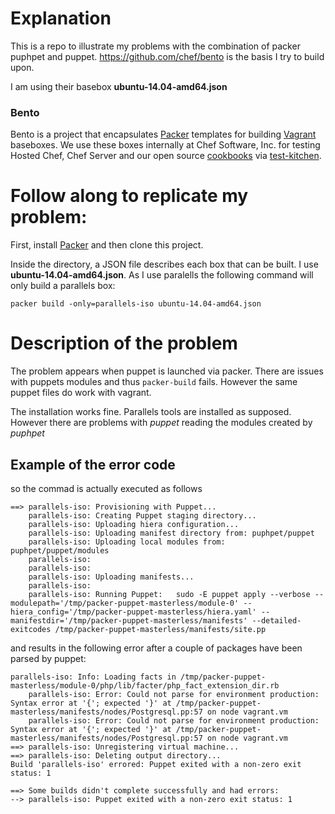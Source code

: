 # Explanation 
This is a repo to illustrate my problems with the combination of packer puphpet and puppet. https://github.com/chef/bento is the basis I try to build upon.

I am using their basebox **ubuntu-14.04-amd64.json**

### Bento

Bento is a project that encapsulates [Packer](http://packer.io) templates for building
[Vagrant](http://vagrantup.com) baseboxes. We use these boxes internally at Chef Software, Inc. for
testing Hosted Chef, Chef Server and our open source [cookbooks](https://supermarket.chef.io/users/chef)
via [test-kitchen](http://kitchen.ci/).

# Follow along to replicate my problem:

First, install [Packer](http://packer.io) and then clone this project.

Inside the directory, a JSON file describes each box that can be built. I use **ubuntu-14.04-amd64.json**. As I use paralells the following command will only build a parallels box: 

`packer build -only=parallels-iso ubuntu-14.04-amd64.json`

# Description of the problem

The problem appears when puppet is launched via packer. There are issues with puppets modules and thus `packer-build` fails. However the same puppet files do work with vagrant.

The installation works fine. Parallels tools are installed as supposed. However there are problems with *puppet* reading the modules created by *puphpet*

## Example of the error code

so the commad is actually executed as follows
```
==> parallels-iso: Provisioning with Puppet...
    parallels-iso: Creating Puppet staging directory...
    parallels-iso: Uploading hiera configuration...
    parallels-iso: Uploading manifest directory from: puphpet/puppet
    parallels-iso: Uploading local modules from: puphpet/puppet/modules
    parallels-iso:
    parallels-iso:
    parallels-iso: Uploading manifests...
    parallels-iso:
    parallels-iso: Running Puppet:   sudo -E puppet apply --verbose --modulepath='/tmp/packer-puppet-masterless/module-0' --hiera_config='/tmp/packer-puppet-masterless/hiera.yaml' --manifestdir='/tmp/packer-puppet-masterless/manifests' --detailed-exitcodes /tmp/packer-puppet-masterless/manifests/site.pp
```
and results in the following error after a couple of packages have been parsed by puppet:
```
parallels-iso: Info: Loading facts in /tmp/packer-puppet-masterless/module-0/php/lib/facter/php_fact_extension_dir.rb
    parallels-iso: Error: Could not parse for environment production: Syntax error at '{'; expected '}' at /tmp/packer-puppet-masterless/manifests/nodes/Postgresql.pp:57 on node vagrant.vm
    parallels-iso: Error: Could not parse for environment production: Syntax error at '{'; expected '}' at /tmp/packer-puppet-masterless/manifests/nodes/Postgresql.pp:57 on node vagrant.vm
==> parallels-iso: Unregistering virtual machine...
==> parallels-iso: Deleting output directory...
Build 'parallels-iso' errored: Puppet exited with a non-zero exit status: 1

==> Some builds didn't complete successfully and had errors:
--> parallels-iso: Puppet exited with a non-zero exit status: 1
```